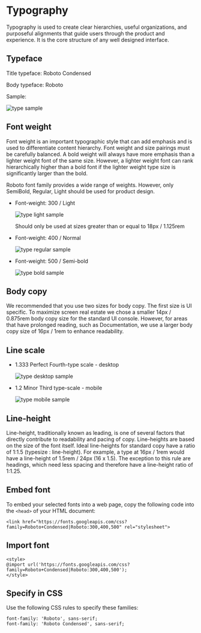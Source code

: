# Typography

Typography is used to create clear hierarchies, useful organizations, and purposeful alignments that guide users through the product and experience. It is the core structure of any well designed interface.

## Typeface

Title typeface: Roboto Condensed

Body typeface: Roboto

Sample:

![type sample](/v2.6.x/images/extender/type_sample.png)


## Font weight

Font weight is an important typographic style that can add emphasis and is used to differentiate content hierarchy. Font weight and size pairings must be carefully balanced. A bold weight will always have more emphasis than a lighter weight font of the same size. However, a lighter weight font can rank hierarchically higher than a bold font if the lighter weight type size is significantly larger than the bold.

Roboto font family provides a wide range of weights. However, only SemiBold, Regular, Light should be used for product design.

- Font-weight: 300 / Light

  ![type light sample](/v2.6.x/images/extender/type_light_sample.png)

  Should only be used at sizes greater than or equal to 18px / 1.125rem

- Font-weight: 400 / Normal

  ![type regular sample](/v2.6.x/images/extender/type_regular_sample.png)

- Font-weight: 500 / Semi-bold

  ![type bold sample](/v2.6.x/images/extender/type_bold_sample.png)

## Body copy

We recommended that you use two sizes for body copy. The first size is UI specific. To maximize screen real estate we chose a smaller 14px / 0.875rem body copy size for the standard UI console. However, for areas that have prolonged reading, such as Documentation, we use a larger body copy size of 16px / 1rem to enhance readability.

## Line scale

- 1.333 Perfect Fourth-type scale - desktop

  ![type desktop sample](/v2.6.x/images/extender/type_scale_desktop-1024x533.png)

- 1.2 Minor Third type-scale - mobile

  ![type mobile sample](/v2.6.x/images/extender/type_scale_mobile-1024x461.png)


## Line-height

Line-height, traditionally known as leading, is one of several factors that directly contribute to readability and pacing of copy. Line-heights are based on the size of the font itself. Ideal line-heights for standard copy have a ratio of 1:1.5 (typesize : line-height). For example, a type at 16px / 1rem would have a line-height of 1.5rem / 24px (16 x 1.5). The exception to this rule are headings, which need less spacing and therefore have a line-height ratio of 1:1.25.

## Embed font

To embed your selected fonts into a web page, copy the following code into the `<head>` of your HTML document:

```
<link href="https://fonts.googleapis.com/css?family=Roboto+Condensed|Roboto:300,400,500" rel="stylesheet">
```

## Import font

```
<style>
@import url('https://fonts.googleapis.com/css?family=Roboto+Condensed|Roboto:300,400,500');
</style>
```

## Specify in CSS

Use the following CSS rules to specify these families:

```
font-family: 'Roboto', sans-serif;
font-family: 'Roboto Condensed', sans-serif;
```
